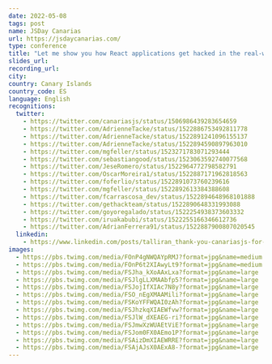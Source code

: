 ```yaml
---
date: 2022-05-08
tags: post
name: JSDay Canarias
url: https://jsdaycanarias.com/
type: conference
title: "Let me show you how React applications get hacked in the real-world"
slides_url:
recording_url:
city: 
country: Canary Islands
country_code: ES
language: English
recognitions:
  twitter:
    - https://twitter.com/canariasjs/status/1506986439283654659
    - https://twitter.com/AdrienneTacke/status/1522886753492811778
    - https://twitter.com/AdrienneTacke/status/1522891241096155137
    - https://twitter.com/AdrienneTacke/status/1522894590897963010
    - https://twitter.com/mgfeller/status/1523271783071293444
    - https://twitter.com/sebastiangood/status/1523063592740077568
    - https://twitter.com/JeseRomero/status/1522964772798582791
    - https://twitter.com/OscarMoreira1/status/1522887171962818563
    - https://twitter.com/foferlio/status/1522891073760239616
    - https://twitter.com/mgfeller/status/1522892613384388608
    - https://twitter.com/fcarrascosa_dev/status/1522894648968101888
    - https://twitter.com/gethackteam/status/1522890648331993088
    - https://twitter.com/goyoregalado/status/1522254938373603332
    - https://twitter.com/iruakabubi/status/1522255166346612736
    - https://twitter.com/AdrianFerrera91/status/1522887900807020545
  linkedin:
    - https://www.linkedin.com/posts/talliran_thank-you-canariasjs-for-inviting-me-to-speak-activity-6930169852783390721-nE6t?utm_source=linkedin_share&utm_medium=member_desktop_web
images:
  - https://pbs.twimg.com/media/FOnP4gNWQAYpRMJ?format=jpg&name=medium
  - https://pbs.twimg.com/media/FOnP6t2XIAwyLt9?format=jpg&name=medium
  - https://pbs.twimg.com/media/FSJha_kXoAAxLxa?format=jpg&name=large
  - https://pbs.twimg.com/media/FSJlgLLXMAAbfp5?format=jpg&name=large
  - https://pbs.twimg.com/media/FSJojIfXIAc7N8y?format=jpg&name=large
  - https://pbs.twimg.com/media/FSO_nEgXMAAMili?format=jpg&name=large
  - https://pbs.twimg.com/media/FSKoYFFWQAI0zAh?format=jpg&name=large
  - https://pbs.twimg.com/media/FSJhzkqXIAEWfvw?format=jpg&name=large
  - https://pbs.twimg.com/media/FSJlW_dXEAEG-ri?format=jpg&name=large
  - https://pbs.twimg.com/media/FSJmwXzWUAEtViE?format=jpg&name=large
  - https://pbs.twimg.com/media/FSJom0FX0AEmo1P?format=jpg&name=large
  - https://pbs.twimg.com/media/FSAizDmXIAEWRRE?format=jpg&name=large
  - https://pbs.twimg.com/media/FSAjAJsX0AExA8-?format=jpg&name=large
---
```

